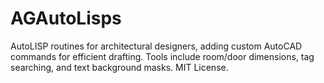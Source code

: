 # AGAutoLisps
AutoLISP routines for architectural designers, adding custom AutoCAD commands for efficient drafting. Tools include room/door dimensions, tag searching, and text background masks. MIT License.
